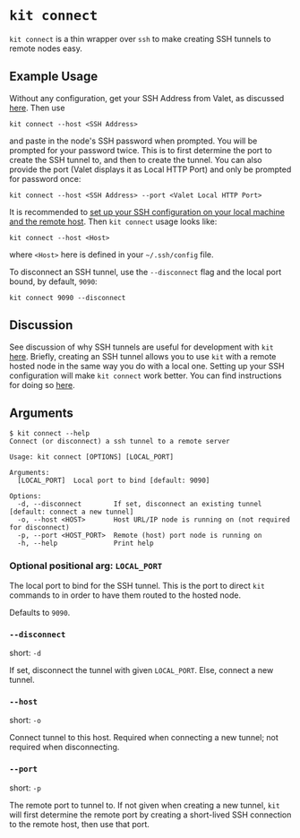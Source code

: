 # `kit connect`

`kit connect` is a thin wrapper over `ssh` to make creating SSH tunnels to remote nodes easy.

## Example Usage

Without any configuration, get your SSH Address from Valet, as discussed [here](../hosted-nodes.md#accessing-your-nodes-terminal).
Then use
```
kit connect --host <SSH Address>
```
and paste in the node's SSH password when prompted.
You will be prompted for your password twice.
This is to first determine the port to create the SSH tunnel to, and then to create the tunnel.
You can also provide the port (Valet displays it as Local HTTP Port) and only be prompted for password once:
```
kit connect --host <SSH Address> --port <Valet Local HTTP Port>
```

It is recommended to [set up your SSH configuration on your local machine and the remote host](../hosted-nodes.md#using-ssh-keys).
Then `kit connect` usage looks like:
```
kit connect --host <Host>
```
where `<Host>` here is defined in your `~/.ssh/config` file.

To disconnect an SSH tunnel, use the `--disconnect` flag and the local port bound, by default, `9090`:
```
kit connect 9090 --disconnect
```

## Discussion

See discussion of why SSH tunnels are useful for development with `kit` [here](../hosted-nodes.md#using-kit-with-your-hosted-node).
Briefly, creating an SSH tunnel allows you to use `kit` with a remote hosted node in the same way you do with a local one.
Setting up your SSH configuration will make `kit connect` work better.
You can find instructions for doing so [here](../hosted-nodes.md#using-ssh-keys).

## Arguments

```
$ kit connect --help
Connect (or disconnect) a ssh tunnel to a remote server

Usage: kit connect [OPTIONS] [LOCAL_PORT]

Arguments:
  [LOCAL_PORT]  Local port to bind [default: 9090]

Options:
  -d, --disconnect        If set, disconnect an existing tunnel [default: connect a new tunnel]
  -o, --host <HOST>       Host URL/IP node is running on (not required for disconnect)
  -p, --port <HOST_PORT>  Remote (host) port node is running on
  -h, --help              Print help
```

### Optional positional arg: `LOCAL_PORT`

The local port to bind for the SSH tunnel.
This is the port to direct `kit` commands to in order to have them routed to the hosted node.

Defaults to `9090`.

### `--disconnect`

short: `-d`

If set, disconnect the tunnel with given `LOCAL_PORT`.
Else, connect a new tunnel.

### `--host`

short: `-o`

Connect tunnel to this host.
Required when connecting a new tunnel; not required when disconnecting.

### `--port`

short: `-p`

The remote port to tunnel to.
If not given when creating a new tunnel, `kit` will first determine the remote port by creating a short-lived SSH connection to the remote host, then use that port.
